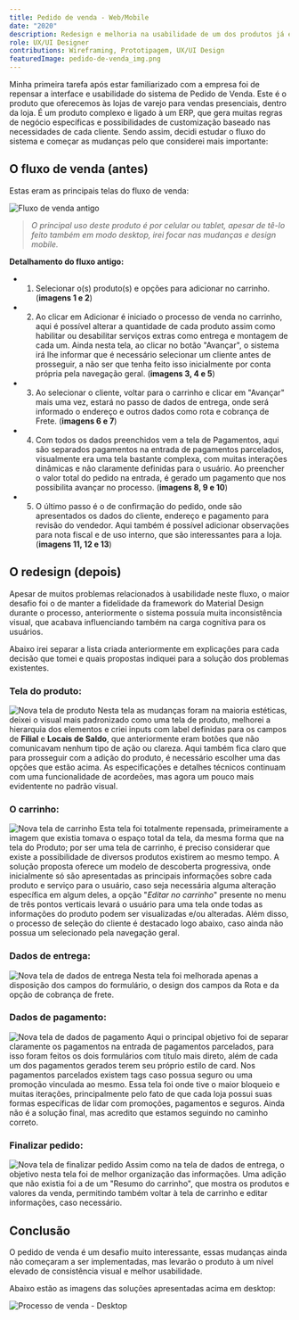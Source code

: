 ```yaml
---
title: Pedido de venda - Web/Mobile
date: "2020"
description: Redesign e melhoria na usabilidade de um dos produtos já existentes da empresa, com foco no fluxo de venda.
role: UX/UI Designer
contributions: Wireframing, Prototipagem, UX/UI Design
featuredImage: pedido-de-venda_img.png
---
```


Minha primeira tarefa após estar familiarizado com a empresa foi de repensar a interface e usabilidade do sistema de Pedido de Venda. Este é o produto que oferecemos às lojas de varejo para vendas presenciais, dentro da loja.
É um produto complexo e ligado à um ERP, que gera muitas regras de negócio específicas e possibilidades de customização baseado nas necessidades de cada cliente.
Sendo assim, decidi estudar o fluxo do sistema e começar as mudanças pelo que considerei mais importante:

## O fluxo de venda (antes)

Estas eram as principais telas do fluxo de venda:

![Fluxo de venda antigo](/fluxo-venda-antigo.png)

> _O principal uso deste produto é por celular ou tablet, apesar de tê-lo feito também em modo desktop, irei focar nas mudanças e design mobile._

**Detalhamento do fluxo antigo:**

- 1. Selecionar o(s) produto(s) e opções para adicionar no carrinho. (**imagens 1 e 2**)
- 2. Ao clicar em Adicionar é iniciado o processo de venda no carrinho, aqui é possível alterar a quantidade de cada produto assim como habilitar ou desabilitar serviços extras como entrega e montagem de cada um. Ainda nesta tela, ao clicar no botão "Avançar", o sistema irá lhe informar que é necessário selecionar um cliente antes de prosseguir, a não ser que tenha feito isso inicialmente por conta própria pela navegação geral. (**imagens 3, 4 e 5**)
- 3. Ao selecionar o cliente, voltar para o carrinho e clicar em "Avançar" mais uma vez, estará no passo de dados de entrega, onde será informado o endereço e outros dados como rota e cobrança de Frete. (**imagens 6 e 7**)
- 4. Com todos os dados preenchidos vem a tela de Pagamentos, aqui são separados pagamentos na entrada de pagamentos parcelados, visualmente era uma tela bastante complexa, com muitas interações dinâmicas e não claramente definidas para o usuário. Ao preencher o valor total do pedido na entrada, é gerado um pagamento que nos possibilita avançar no processo. (**imagens 8, 9 e 10**)
- 5. O último passo é o de confirmação do pedido, onde são apresentados os dados do cliente, endereço e pagamento para revisão do vendedor. Aqui também é possível adicionar observações para nota fiscal e de uso interno, que são interessantes para a loja. (**imagens 11, 12 e 13**)

## O redesign (depois)

Apesar de muitos problemas relacionados à usabilidade neste fluxo, o maior desafio foi o de manter a fidelidade da framework do Material Design durante o processo, anteriormente o sistema possuía muita inconsistência visual, que acabava influenciando também na carga cognitiva para os usuários.

Abaixo irei separar a lista criada anteriormente em explicações para cada decisão que tomei e quais propostas indiquei para a solução dos problemas existentes.

### Tela do produto:

![Nova tela de produto](/pagina-de-produto.jpg)
Nesta tela as mudanças foram na maioria estéticas, deixei o visual mais padronizado como uma tela de produto, melhorei a hierarquia dos elementos e criei inputs com label definidas para os campos de **Filial** e **Locais de Saldo**, que anteriormente eram botões que não comunicavam nenhum tipo de ação ou clareza. Aqui também fica claro que para prosseguir com a adição do produto, é necessário escolher uma das opções que estão acima.
As especificações e detalhes técnicos continuam com uma funcionalidade de acordeões, mas agora um pouco mais evidentente no padrão visual.

### O carrinho:

![Nova tela de carrinho](/pagina-de-carrinho.jpg)
Esta tela foi totalmente repensada, primeiramente a imagem que existia tomava o espaço total da tela, da mesma forma que na tela do Produto; por ser uma tela de carrinho, é preciso considerar que existe a possibilidade de diversos produtos existirem ao mesmo tempo.
A solução proposta oferece um modelo de descoberta progressiva, onde inicialmente só são apresentadas as principais informações sobre cada produto e serviço para o usuário, caso seja necessária alguma alteração específica em algum deles, a opção "_Editar no carrinho_" presente no menu de três pontos verticais levará o usuário para uma tela onde todas as informações do produto podem ser visualizadas e/ou alteradas.
Além disso, o processo de seleção do cliente é destacado logo abaixo, caso ainda não possua um selecionado pela navegação geral.

### Dados de entrega:

![Nova tela de dados de entrega](/dados-de-entrega.jpg)
Nesta tela foi melhorada apenas a disposição dos campos do formulário, o design dos campos da Rota e da opção de cobrança de frete.

### Dados de pagamento:

![Nova tela de dados de pagamento](/dados-de-pagamento.jpg)
Aqui o principal objetivo foi de separar claramente os pagamentos na entrada de pagamentos parcelados, para isso foram feitos os dois formulários com título mais direto, além de cada um dos pagamentos gerados terem seu próprio estilo de card.
Nos pagamentos parcelados existem tags caso possua seguro ou uma promoção vinculada ao mesmo.
Essa tela foi onde tive o maior bloqueio e muitas iterações, principalmente pelo fato de que cada loja possui suas formas específicas de lidar com promoções, pagamentos e seguros.
Ainda não é a solução final, mas acredito que estamos seguindo no caminho correto.

### Finalizar pedido:

![Nova tela de finalizar pedido](/finalizar.jpg)
Assim como na tela de dados de entrega, o objetivo nesta tela foi de melhor organização das informações.
Uma adição que não existia foi a de um "Resumo do carrinho", que mostra os produtos e valores da venda, permitindo também voltar à tela de carrinho e editar informações, caso necessário.

## Conclusão

O pedido de venda é um desafio muito interessante, essas mudanças ainda não começaram a ser implementadas, mas levarão o produto à um nível elevado de consistência visual e melhor usabilidade.

Abaixo estão as imagens das soluções apresentadas acima em desktop:

![Processo de venda - Desktop](/processo-desktop.png)
